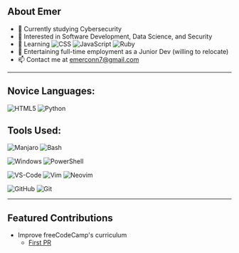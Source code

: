 ## About Emer

- 🔭 Currently studying Cybersecurity
- 👀 Interested in Software Development, Data Science, and Security
- 🌱 Learning ![CSS](https://img.shields.io/badge/-CSS3-000000?style=flat&logo=CSS3&logoColor=2965f1) ![JavaScript](https://img.shields.io/badge/-JavaScript-000000?style=flat&logo=javascript&logoColor=ffa500) ![Ruby](https://img.shields.io/badge/-Ruby-000000?style=flat&logo=Ruby&logoColor=a91401)
- 💼 Entertaining full-time employment as a Junior Dev (willing to relocate)
- 📫 Contact me at emerconn7@gmail.com

---

## Novice Languages:

![HTML5](https://img.shields.io/badge/-HTML5-000000?style=flat&logo=HTML5&logoColor=e34f26)
![Python](https://img.shields.io/badge/-Python-000000?style=flat&logo=Python&logoColor=008000)

## Tools Used:

![Manjaro](https://img.shields.io/badge/-Manjaro-000000?style=flat&logo=Manjaro&logoColor=35BF5C)
![Bash](https://img.shields.io/badge/-Bash-000000?style=flat&logo=GNU-Bash&logoColor=4eaa25)

![Windows](https://img.shields.io/badge/-Windows-000000?style=flat&logo=Windows&logoColor=0078d6)
![PowerShell](https://img.shields.io/badge/-PowerShell-000000?style=flat&logo=PowerShell&logoColor=5391fe)

![VS-Code](https://img.shields.io/badge/-VS%20Code-000000?style=flat&logo=Visual-Studio-Code&logoColor=007aCC)
![Vim](https://img.shields.io/badge/-Vim-000000?style=flat&logo=Vim&logoColor=019733)
![Neovim](https://img.shields.io/badge/-Neovim-000000?style=flat&logo=Neovim&logoColor=57a143)


![GitHub](https://img.shields.io/badge/-GitHub-000000?style=flat&logo=GitHub&logoColor=ffffff)
![Git](https://img.shields.io/badge/-Git-000000?style=flat&logo=Git&logoColor=f05033)

---

## Featured Contributions

- Improve freeCodeCamp's curriculum
  - [First PR](https://github.com/freeCodeCamp/freeCodeCamp/pull/41422)
